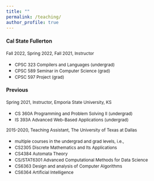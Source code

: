 ```yaml
---
title: ""
permalink: /teaching/
author_profile: true
---
```

#### Cal State Fullerton
<small>Fall 2022, Spring 2022, Fall 2021, Instructor</small>
* <small>CPSC 323 Compilers and Languages (undergrad)</small>
* <small>CPSC 589 Seminar in Computer Science (grad)</small>
* <small>CPSC 597 Project (grad)</small>


#### Previous
<small>Spring 2021, Instructor, Emporia State University, KS</small>
* <small>CS 360A Programming and Problem Solving II (undergrad)</small>
* <small>IS 393A Advanced Web-Based Applications (undergrad)</small>

<small>2015-2020, Teaching Assistant, The University of Texas at Dallas</small>
* <small>multiple courses in the undergrad and grad levels, i.e.,</small>
* <small>CS2305 Discrete Mathematics and Its Applications</small>
* <small>CS4384 Automata Theory</small>
* <small>CS/STAT6301 Advanced Computational Methods for Data Science</small>
* <small>CS6363 Design and analysis of Computer Algorithms</small>
* <small>CS6364 Artificial Intelligence</small>

